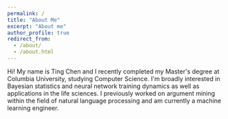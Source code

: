 ```yaml
---
permalink: /
title: "About Me"
excerpt: "About me"
author_profile: true
redirect_from: 
  - /about/
  - /about.html
---
```


Hi! My name is Ting Chen and I recently completed my Master's degree at Columbia University, studying Computer Science. I'm broadly interested in Bayesian statistics and neural network training dynamics as well as applications in the life sciences. I previously worked on argument mining within the field of natural language processing and am currently a machine learning engineer.
